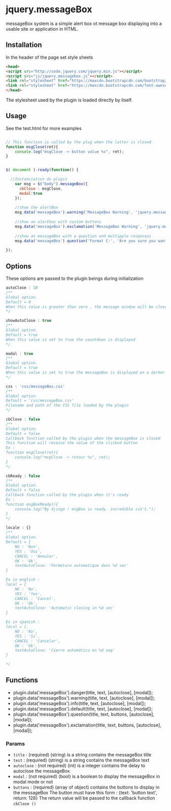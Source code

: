 jquery.messageBox
===============
messageBox system is a simple alert box ot message box displaying into a usable site or application in HTML.

## Installation
In the header of the page set style sheets
```html
<head>
<script src="http://code.jquery.com/jquery.min.js"></script>
<script src="js/jquery.messagebox.js"></script>
<link rel="stylesheet" href="https://maxcdn.bootstrapcdn.com/bootstrap/3.3.4/css/bootstrap.min.css">
<link rel="stylesheet" href="https://maxcdn.bootstrapcdn.com/font-awesome/4.3.0/css/font-awesome.min.css">
</head>
```
The stylesheet used by the plugin is loaded directly by itself.


## Usage

See the test.html for more examples

```javascript

// This function is called by the plug when the latter is closed
function msgClose(ret){
	console.log("msgClose -> button value %s", ret);
}


$( document ).ready(function() {

  //Instanciation du plugin
	var msg = $("body").messageBox({
	  cbClose : msgClose,
	  modal:true
	});
	
	//show the alertBox
	msg.data('messageBox').warning('MessageBox Warning', 'jquery.messageBox is good for you !');
	
	//show an alertbox with custom buttons
	msg.data('messageBox').exclamation('MessageBox Warning', 'jquery.messageBox is good for you !', [{text:'Yeahhh',return:128}]);
	
	//show an messageBox with a question and multipple responses
	msg.data('messageBox').question('Format C:', 'Are you sure you want to format the C: drive ?', [{text:'Of course',return:128}, {text:'Heuhhh ???',return:127},{text:'Nein danke',return:126}]);
	
});
```

## Options
These options are passed to the plugin beings during initialization

```javascript
autoClose : 10
/**
Global option.
Default = 0
When this value is greater than zero , the message window will be closed automatically after the set time
*/
```

```javascript
showAutoClose : true
/**
Global option.
Default = true
When this value is set to true the countdown is displayed
*/
```

```javascript
modal : true
/**
Global option.
Default = true
When this value is set to true the messageBox is displayed on a darker transparent background
*/
```

```javascript
css : 'css/messageBox.css'
/**
Global option.
Default = 'css/messageBox.css'
Filename and path of the CSS file loaded by the plugin
*/
```

```javascript
cbClose : false
/**
Global option.
Default = false
Callback function called by the plugin when the messageBox is closed
This function will receive the value of the clicked button
Ex : 
function msgClose(ret){
	console.log("msgClose -> retour %s", ret);
}
*/
```

```javascript
cbReady : false
/**
Global option.
Default = false
Callback function called by the plugin when it's ready
Ex : 
function msgBoxReady(){
	console.log("By djingo ! msgBox is ready. incredible isn't.");
}
*/
```

```javascript
locale : {}
/**
Global option.
Default = {
    NO : 'Non',
    YES : 'Oui',
    CANCEL : 'Annuler',
    OK : 'Ok',
    textAutoClose: 'Fermeture automatique dans %d sec'
}

Ex in english :
local = {
    NO : 'No',
    YES : 'Yes',
    CANCEL : 'Cancel',
    OK : 'Ok',
    textAutoClose: 'Automatic closing in %d sec'
}

Ex in spanish :
local = {
    NO : 'No',
    YES : 'Si',
    CANCEL : 'Cancelar',
    OK : 'Ok',
    textAutoClose: 'Cierre automático en %d seg'
}

*/
```

## Functions

* plugin.data('messageBox').danger(title, text, [autoclose], [modal]);
* plugin.data('messageBox').warning(title, text, [autoclose], [modal]);
* plugin.data('messageBox').info(title, text, [autoclose], [modal]);
* plugin.data('messageBox').default(title, text, [autoclose], [modal]);
* plugin.data('messageBox').question(title, text, buttons, [autoclose], [modal]);
* plugin.data('messageBox').exclamation(title, text, buttons, [autoclose], [modal]);

### Params

* `title` : (required) (string) is a string contains the messageBox title
* `test` :  (required) (string) is a string contains the messageBox text
* `autoclose` : (not required) (int) is a integer contains the delay to autoclose the messageBox
* `modal` : (not required) (bool) is a boolean to display the messageBox in modal mode or not
* `buttons` : (required) (array of object) contains the buttons to display in the messageBox
The button must have this form :
{text: 'button text', return: 128} The return value will be passed to the callback function `cbClose ()`




